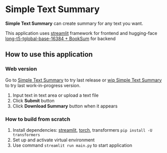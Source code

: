 # Simple Text Summary

**Simple Text Summary** can create summary for any text you want.

This application uses [streamlit](https://streamlit.io) framework for frontend and hugging-face
[long-t5-tglobal-base-16384 + BookSum](https://huggingface.co/pszemraj/long-t5-tglobal-base-16384-book-summary)
for backend

## How to use this application

### Web version

Go to [Simple Text Summary](https://simple-text-summary.streamlit.app/) to try last release or
[wip Simple Text Summary](https://wip-simple-text-summary.streamlit.app/) to try last work-in-progress version.

1. Input text in text area or upload a text file
2. Click **Submit** button
3. Click **Download Summary** button when it appears

### How to build from scratch

1. Install dependencies: [streamlit](https://docs.streamlit.io/library/get-started/installation),
[torch](https://pytorch.org/get-started/locally/), transformers ```pip install -U transformers```
2. Set up and activate virtual environment
3. Use command ```streamlit run main.py``` to start application
